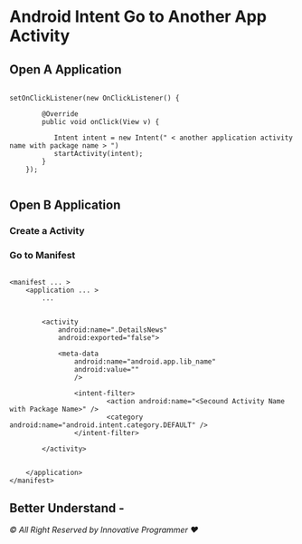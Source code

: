 # Android Intent Go to Another App Activity


## Open A Application

```

setOnClickListener(new OnClickListener() {

        @Override
        public void onClick(View v) {
           
           Intent intent = new Intent(" < another application activity name with package name > ")
           startActivity(intent);
        }
    });


```

## Open B Application 

### Create a Activity  

### Go to Manifest

```

<manifest ... >
    <application ... >
        ...
        
        
        <activity
            android:name=".DetailsNews"
            android:exported="false">
            
            <meta-data
                android:name="android.app.lib_name"
                android:value="" 
                />
                
                <intent-filter>
                        <action android:name="<Secound Activity Name with Package Name>" />
                        <category android:name="android.intent.category.DEFAULT" />
                </intent-filter>
            
        </activity>
        
        
    </application>
</manifest>

```


## Better Understand - 


_© All Right Reserved by Innovative Programmer ❤️_


